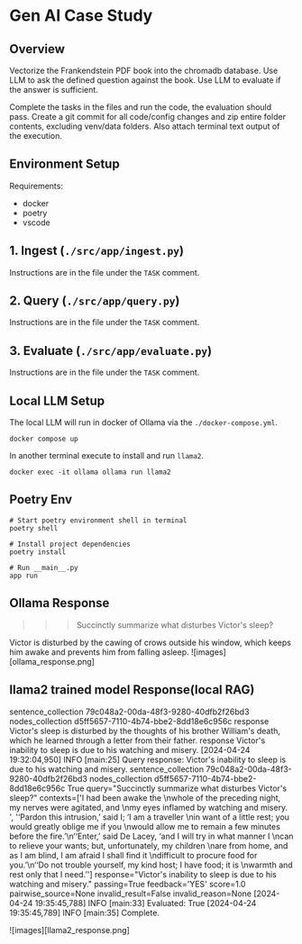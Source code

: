 # Gen AI Case Study

## Overview

Vectorize the Frankendstein PDF book into the chromadb database. Use LLM to ask the defined question against the book. Use LLM to evaluate if the answer is sufficient.

Complete the tasks in the files and run the code, the evaluation should pass. Create a git commit for all code/config changes and zip entire folder contents, excluding venv/data folders. Also attach terminal text output of the execution.

## Environment Setup

Requirements:

- docker
- poetry
- vscode

## 1. Ingest (`./src/app/ingest.py`)

Instructions are in the file under the `TASK` comment.

## 2. Query (`./src/app/query.py`)

Instructions are in the file under the `TASK` comment.

## 3. Evaluate (`./src/app/evaluate.py`)

Instructions are in the file under the `TASK` comment.

## Local LLM Setup

The local LLM will run in docker of Ollama via the `./docker-compose.yml`.

```shell
docker compose up
```

In another terminal execute to install and run `llama2`.

```shell
docker exec -it ollama ollama run llama2
```

## Poetry Env

```shell
# Start poetry environment shell in terminal
poetry shell

# Install project dependencies
poetry install

# Run __main__.py
app run
```


## Ollama Response
>>> Succinctly summarize what disturbes Victor's sleep?

Victor is disturbed by the cawing of crows outside his window, which keeps him awake and prevents him from falling asleep.
![images][ollama_response.png]


## llama2 trained model Response(local RAG)
sentence_collection 79c048a2-00da-48f3-9280-40dfb2f26bd3
nodes_collection d5ff5657-7110-4b74-bbe2-8dd18e6c956c
response Victor's sleep is disturbed by the thoughts of his brother William's death, which he learned through a letter from their father.
response Victor's inability to sleep is due to his watching and misery.
[2024-04-24 19:32:04,950] INFO [main:25] Query response: Victor's inability to sleep is due to his watching and misery.
sentence_collection 79c048a2-00da-48f3-9280-40dfb2f26bd3
nodes_collection d5ff5657-7110-4b74-bbe2-8dd18e6c956c
True
query="Succinctly summarize what disturbes Victor's sleep?" contexts=['I had been awake the \nwhole of the preceding night, my nerves were agitated, and \nmy eyes inflamed by watching and misery. ', '‘Pardon this intrusion,’ said I; ‘I am a traveller \nin want of a little rest; you would greatly oblige me if you \nwould allow me to remain a few minutes before the fire.’\n‘‘Enter,’ said De Lacey, ‘and I will try in what manner I \ncan to relieve your wants; but, unfortunately, my children \nare from home, and as I am blind, I am afraid I shall find it \ndifficult to procure food for you.’\n‘‘Do not trouble yourself, my kind host; I have food; it is \nwarmth and rest only that I need.’'] response="Victor's inability to sleep is due to his watching and misery." passing=True feedback='YES' score=1.0 pairwise_source=None invalid_result=False invalid_reason=None
[2024-04-24 19:35:45,788] INFO [main:33] Evaluated: True
[2024-04-24 19:35:45,789] INFO [main:35] Complete.

![images][llama2_response.png]


